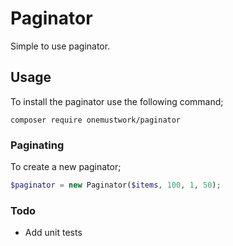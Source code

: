 # Paginator
Simple to use paginator.

## Usage
To install the paginator use the following command;
```
composer require onemustwork/paginator
```

### Paginating
To create a new paginator;
```php
$paginator = new Paginator($items, 100, 1, 50);
```

### Todo
- Add unit tests
